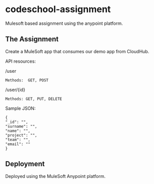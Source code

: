 # codeschool-assignment

Mulesoft based assignment using the anypoint platform.

## The Assignment

Create a MuleSoft app that consumes our demo app from CloudHub.

API resources:

/user
```
Methods:  GET, POST
```
/user/{id}
```
Methods: GET, PUT, DELETE
```
Sample JSON:
```
{
"_id": "",
"surname": "",
"name": "",
"project": "",
"team": "",
"email": ""
}
```


## Deployment

Deployed using the MuleSoft Anypoint platform.
